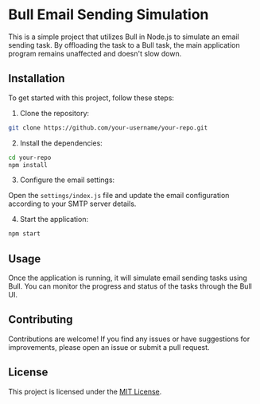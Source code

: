 # Bull Email Sending Simulation

This is a simple project that utilizes Bull in Node.js to simulate an email sending task. By offloading the task to a Bull task, the main application program remains unaffected and doesn't slow down.

## Installation

To get started with this project, follow these steps:

1. Clone the repository:

```bash
git clone https://github.com/your-username/your-repo.git
```

2. Install the dependencies:

```bash
cd your-repo
npm install
```

3. Configure the email settings:

Open the `settings/index.js` file and update the email configuration according to your SMTP server details.

4. Start the application:

```bash
npm start
```

## Usage

Once the application is running, it will simulate email sending tasks using Bull. You can monitor the progress and status of the tasks through the Bull UI.

## Contributing

Contributions are welcome! If you find any issues or have suggestions for improvements, please open an issue or submit a pull request.

## License

This project is licensed under the [MIT License](https://opensource.org/licenses/MIT).
